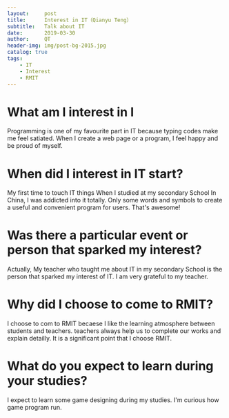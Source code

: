 ```yaml
---
layout:     post
title:      Interest in IT（Qianyu Teng）
subtitle:   Talk about IT
date:       2019-03-30
author:     QT
header-img: img/post-bg-2015.jpg
catalog: true
tags:
    - IT
    - Interest
    - RMIT
---
```


# What am I interest in I

Programming is one of my favourite part in IT because typing codes make me feel satiated. When I create a web page or a program, I feel happy and be proud of myself.

# When did I interest in IT start? 

My first time to touch IT things When I studied at my secondary School In China, I was addicted into it totally. Only some words and symbols to create a useful and convenient program for users. That's awesome!

# Was there a particular event or person that sparked my interest? 

Actually, My teacher who taught me about IT in my secondary School is the person that sparked my interest of IT. I am very grateful to my teacher.

# Why did I choose to come to RMIT?

I choose to com to RMIT becaese I like the learning atmosphere between students and teachers. teachers always help us to complete our works and explain detailly. It is a significant point that I choose RMIT.

# What do you expect to learn during your studies?

I expect to learn some game designing during my studies. I'm curious how game program run.



